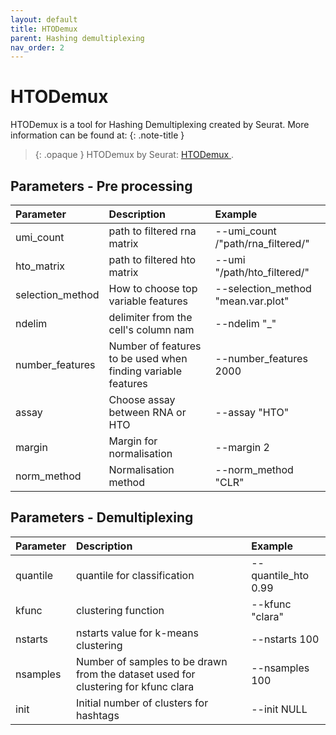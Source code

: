 ```yaml
---
layout: default
title: HTODemux
parent: Hashing demultiplexing
nav_order: 2
---
```

# HTODemux

HTODemux is a tool for Hashing Demultiplexing created by Seurat. More information can be found at:
{: .note-title }
> {: .opaque }
> HTODemux by Seurat:
> [HTODemux ](https://satijalab.org/seurat/articles/hashing_vignette.html).


## Parameters - Pre processing

| Parameter   | Description| Example |
|:-------------|:------------------|:------|
| umi_count  | path to filtered rna matrix | --umi_count /"path/rna_filtered/"  |
| hto_matrix | path to filtered hto matrix   | --umi "/path/hto_filtered/"  |
| selection_method  | How to choose top variable features      | --selection_method "mean.var.plot"  |
| ndelim      | delimiter from the cell's column nam | --ndelim "_"  |
| number_features  | Number of features to be used when finding variable features | --number_features 2000  |
| assay       | Choose assay between RNA or HTO | --assay "HTO" |
| margin      | Margin for normalisation | --margin 2  |
| norm_method | Normalisation method | --norm_method "CLR" |

## Parameters - Demultiplexing

| Parameter   | Description| Example |
|:-------------|:------------------|:------|
| quantile | quantile for classification  | --quantile_hto 0.99  |
| kfunc  | clustering function  | --kfunc "clara" |
| nstarts      | nstarts value for k-means clustering | --nstarts 100 |
| nsamples  | Number of samples to be drawn from the dataset used for clustering for kfunc clara | --nsamples 100  |
| init       | Initial number of clusters for hashtags | --init NULL |

